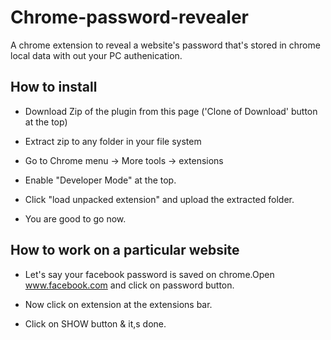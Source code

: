 # Chrome-password-revealer

A chrome extension to reveal a website's password that's stored in chrome local data with out your PC authenication.

## How to install 

* Download Zip of the plugin from this page ('Clone of Download' button at the top) 

* Extract zip to any folder in your file system

* Go to Chrome menu -> More tools -> extensions

* Enable "Developer Mode" at the top.

* Click "load unpacked extension" and upload the extracted folder.

* You are good to go now. 

## How to work on a particular website

* Let's say your facebook password is saved on chrome.Open www.facebook.com and click on password button.

* Now click on extension at the extensions bar.

* Click on SHOW button & it,s done.
